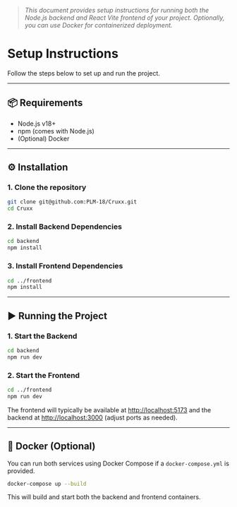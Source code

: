 > *This document provides setup instructions for running both the Node.js backend and React Vite frontend of your project. Optionally, you can use Docker for containerized deployment.*

# Setup Instructions

Follow the steps below to set up and run the project.

---

## 📦 Requirements

- Node.js v18+
- npm (comes with Node.js)
- (Optional) Docker

---

## ⚙️ Installation

### 1. Clone the repository
```bash
git clone git@github.com:PLM-18/Cruxx.git
cd Cruxx
```

### 2. Install Backend Dependencies
```bash
cd backend
npm install
```

### 3. Install Frontend Dependencies
```bash
cd ../frontend
npm install
```

---

## ▶️ Running the Project

### 1. Start the Backend
```bash
cd backend
npm run dev
```

### 2. Start the Frontend
```bash
cd ../frontend
npm run dev
```
The frontend will typically be available at [http://localhost:5173](http://localhost:5173) and the backend at [http://localhost:3000](http://localhost:3000) (adjust ports as needed).

---

## 🐳 Docker (Optional)

You can run both services using Docker Compose if a `docker-compose.yml` is provided.

```bash
docker-compose up --build
```

This will build and start both the backend and frontend containers.

